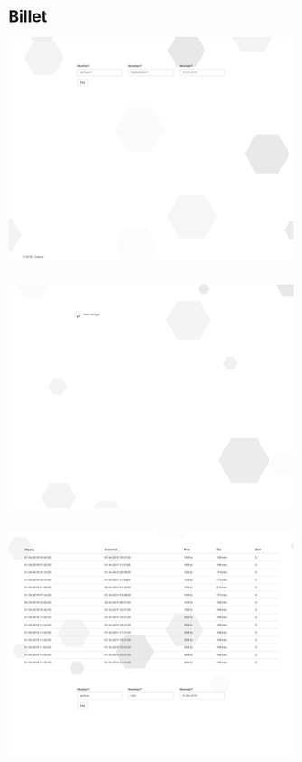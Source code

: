 # Billet
![Search](https://github.com/casrou/billet/blob/master/search.PNG)
#
![Loading](https://github.com/casrou/billet/blob/master/loading.PNG)
#
![Results](https://github.com/casrou/billet/blob/master/result.PNG)
